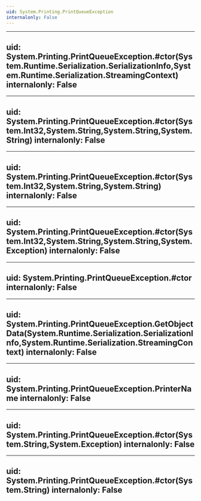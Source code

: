 ```yaml
---
uid: System.Printing.PrintQueueException
internalonly: False
---
```


---
uid: System.Printing.PrintQueueException.#ctor(System.Runtime.Serialization.SerializationInfo,System.Runtime.Serialization.StreamingContext)
internalonly: False
---

---
uid: System.Printing.PrintQueueException.#ctor(System.Int32,System.String,System.String,System.String)
internalonly: False
---

---
uid: System.Printing.PrintQueueException.#ctor(System.Int32,System.String,System.String)
internalonly: False
---

---
uid: System.Printing.PrintQueueException.#ctor(System.Int32,System.String,System.String,System.Exception)
internalonly: False
---

---
uid: System.Printing.PrintQueueException.#ctor
internalonly: False
---

---
uid: System.Printing.PrintQueueException.GetObjectData(System.Runtime.Serialization.SerializationInfo,System.Runtime.Serialization.StreamingContext)
internalonly: False
---

---
uid: System.Printing.PrintQueueException.PrinterName
internalonly: False
---

---
uid: System.Printing.PrintQueueException.#ctor(System.String,System.Exception)
internalonly: False
---

---
uid: System.Printing.PrintQueueException.#ctor(System.String)
internalonly: False
---
